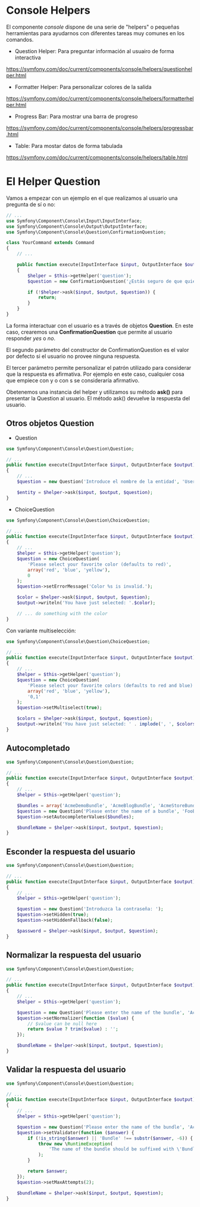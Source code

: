 Console Helpers
===============

El componente *console* dispone de una serie de "helpers" o pequeñas herramientas para ayudarnos con diferentes tareas muy comunes en los comandos.

- Question Helper: Para preguntar información al usuairo de forma interactiva

https://symfony.com/doc/current/components/console/helpers/questionhelper.html

- Formatter Helper: Para personalizar colores de la salida 

https://symfony.com/doc/current/components/console/helpers/formatterhelper.html

- Progress Bar: Para mostrar una barra de progreso

https://symfony.com/doc/current/components/console/helpers/progressbar.html

- Table: Para mostar datos de forma tabulada

https://symfony.com/doc/current/components/console/helpers/table.html


El Helper Question
==================

Vamos a empezar con un ejemplo en el que realizamos al usuario una pregunta de sí o no:

```php
// ...
use Symfony\Component\Console\Input\InputInterface;
use Symfony\Component\Console\Output\OutputInterface;
use Symfony\Component\Console\Question\ConfirmationQuestion;

class YourCommand extends Command
{
    // ...

    public function execute(InputInterface $input, OutputInterface $output)
    {
        $helper = $this->getHelper('question');
        $question = new ConfirmationQuestion('¿Estás seguro de que quieres realizar esta operación?', false, '/^(y|s)/i');

        if (!$helper->ask($input, $output, $question)) {
            return;
        }
    }
}
```

La forma interactuar con el usuario es a través de objetos **Question**. En este caso, crearemos una **ConfirmationQuestion** que permite al usuario responder *yes* o *no*.

El segundo parámetro del constructor de ConfirmationQuestion es el valor por defecto si el usuario no provee ninguna respuesta. 

El tercer parámetro permite personalizar el patrón utilizado para considerar que la respuesta es afirmativa. Por ejemplo en este caso, cualquier cosa que empiece con y o con s se consideraría afirmativo.

Obetenemos una instancia del helper y utilizamos su método **ask()** para presentar la Question al usuario. El método ask() devuelve la respuesta del usuario.

Otros objetos Question
----------------------

- Question

```php
use Symfony\Component\Console\Question\Question;

// ...
public function execute(InputInterface $input, OutputInterface $output)
{
    // ...
    $question = new Question('Introduce el nombre de la entidad', 'User');

    $entity = $helper->ask($input, $output, $question);
}
```

- ChoiceQuestion

```php
use Symfony\Component\Console\Question\ChoiceQuestion;

// ...
public function execute(InputInterface $input, OutputInterface $output)
{
    // ...
    $helper = $this->getHelper('question');
    $question = new ChoiceQuestion(
        'Please select your favorite color (defaults to red)',
        array('red', 'blue', 'yellow'),
        0
    );
    $question->setErrorMessage('Color %s is invalid.');

    $color = $helper->ask($input, $output, $question);
    $output->writeln('You have just selected: '.$color);

    // ... do something with the color
}
```

Con variante multiselección:

```php
use Symfony\Component\Console\Question\ChoiceQuestion;

// ...
public function execute(InputInterface $input, OutputInterface $output)
{
    // ...
    $helper = $this->getHelper('question');
    $question = new ChoiceQuestion(
        'Please select your favorite colors (defaults to red and blue)',
        array('red', 'blue', 'yellow'),
        '0,1'
    );
    $question->setMultiselect(true);

    $colors = $helper->ask($input, $output, $question);
    $output->writeln('You have just selected: ' . implode(', ', $colors));
}
```


Autocompletado
--------------

```php
use Symfony\Component\Console\Question\Question;

// ...
public function execute(InputInterface $input, OutputInterface $output)
{
    // ...
    $helper = $this->getHelper('question');

    $bundles = array('AcmeDemoBundle', 'AcmeBlogBundle', 'AcmeStoreBundle');
    $question = new Question('Please enter the name of a bundle', 'FooBundle');
    $question->setAutocompleterValues($bundles);

    $bundleName = $helper->ask($input, $output, $question);
}
```


Esconder la respuesta del usuario
---------------------------------

```php
use Symfony\Component\Console\Question\Question;

// ...
public function execute(InputInterface $input, OutputInterface $output)
{
    // ...
    $helper = $this->getHelper('question');

    $question = new Question('Introduzca la contraseña: ');
    $question->setHidden(true);
    $question->setHiddenFallback(false);

    $password = $helper->ask($input, $output, $question);
}
```


Normalizar la respuesta del usuario
-----------------------------------

```php
use Symfony\Component\Console\Question\Question;

// ...
public function execute(InputInterface $input, OutputInterface $output)
{
    // ...
    $helper = $this->getHelper('question');

    $question = new Question('Please enter the name of the bundle', 'AcmeDemoBundle');
    $question->setNormalizer(function ($value) {
        // $value can be null here
        return $value ? trim($value) : '';
    });

    $bundleName = $helper->ask($input, $output, $question);
}
```


Validar la respuesta del usuario
--------------------------------

```php
use Symfony\Component\Console\Question\Question;

// ...
public function execute(InputInterface $input, OutputInterface $output)
{
    // ...
    $helper = $this->getHelper('question');

    $question = new Question('Please enter the name of the bundle', 'AcmeDemoBundle');
    $question->setValidator(function ($answer) {
        if (!is_string($answer) || 'Bundle' !== substr($answer, -6)) {
            throw new \RuntimeException(
                'The name of the bundle should be suffixed with \'Bundle\''
            );
        }

        return $answer;
    });
    $question->setMaxAttempts(2);

    $bundleName = $helper->ask($input, $output, $question);
}
```




